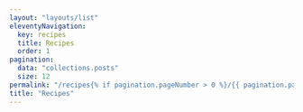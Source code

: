 ```yaml
---
layout: "layouts/list"
eleventyNavigation:
  key: recipes
  title: Recipes
  order: 1
pagination:
  data: "collections.posts"
  size: 12
permalink: "/recipes{% if pagination.pageNumber > 0 %}/{{ pagination.pageNumber + 1 }}{% endif %}/index.html"
title: "Recipes"
---
```

